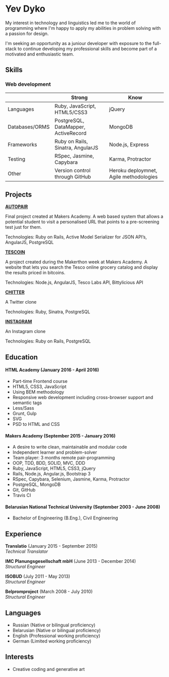 # Yev Dyko

My interest in technology and linguistics led me to the world of programming where I'm happy to apply my abilities in problem solving with a passion for design.

I'm seeking an opportunity as a juniour developer with exposure to the full-stack to continue developing my professional skills and become part of a motivated and enthusiastic team.

## Skills
### Web development

||Strong|Know|
| --- | --- | --- |
|Languages|Ruby, JavaScript, HTML5/CSS3|jQuery|
|Databases/ORMS|PostgreSQL, DataMapper, ActiveRecord|MongoDB|
|Frameworks|Ruby on Rails, Sinatra, AngularJS|Node.js, Express|
|Testing|RSpec, Jasmine, Capybara|Karma, Protractor|
|Other|Version control through GitHub|Heroku deploymnet, Agile methodologies| 

## Projects

**[AUTOPAIR](https://github.com/yevdyko/autopair)**

Final project created at Makers Academy. A web based system that allows a potential student to visit a personalised URL that points to a pre-screening test just for them.

Technologies: Ruby on Rails, Active Model Serializer for JSON API’s, AngularJS, PostgreSQL

**[TESCOIN](https://github.com/yevdyko/tescoin)**

A project created during the Makerthon week at Makers Academy. A website that lets you search the Tesco online grocery catalog and display the results priced in bitcoins.

Technologies: Node.js, AngularJS, Tesco Labs API, Bittylicious API 

**[CHITTER](https://github.com/yevdyko/chitter-challenge)**

A Twitter clone

Technologies: Ruby, Sinatra, PostgreSQL

**[INSTAGRAM](https://github.com/yevdyko/instagram-challenge)**

An Instagram clone

Technologies: Ruby on Rails, PostgreSQL

## Education

#### HTML Academy (January 2016 - April 2016)

- Part-time Frontend course
- HTML5, CSS3, JavaScript
- Using BEM methodology 
- Responsive web development including cross-browser support and semantic tags
- Less/Sass
- Grunt, Gulp
- SVG
- PSD to HTML and CSS

#### Makers Academy (September 2015 - January 2016)

- A desire to write clean, maintainable and modular code
- Independent learner and problem-solver
- Team player: 3 months remote pair-programming
- OOP, TDD, BDD, SOLID, MVC, DDD
- Ruby, JavaScript, HTML5, CSS3, jQuery
- Rails, Node.js, Angular.js, Bootstrap 3
- RSpec, Capybara, Selenium, Jasmine, Karma, Protractor
- PostgreSQL, MongoDB
- Git, GitHub
- Travis CI

#### Belarusian National Technical University (September 2003 - June 2008)

- Bachelor of Engineering (B.Eng.), Civil Engineering

## Experience

**Translatio** (January 2015 - September 2015)    
*Technical Translator*

**IMC Planungsgesellschaft mbH** (June 2013 - December 2014)    
*Structural Engineer*  

**ISOBUD** (July 2011 - May 2013)   
*Structural Engineer*  

**Belpromproject** (March 2008 - July 2010)   
*Structural Engineer*

## Languages

- Russian (Native or bilingual proficiency)
- Belarusian (Native or bilingual proficiency)
- English (Professional working proficiency)
- German (Limited working proficiency)

## Interests

- Creative coding and generative art

